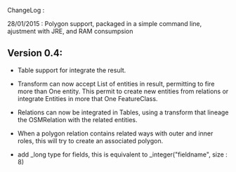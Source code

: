 
ChangeLog :

28/01/2015 : Polygon support, packaged in a simple command line, ajustment with JRE, and RAM consumpsion



Version 0.4:
-------

- Table support for integrate the result.

- Transform can now accept List of entities in result, permitting to fire more than One entity. This permit to create new entities from relations or integrate Entities in more that One FeatureClass.

- Relations can now be integrated in Tables, using a transform that lineage the OSMRelation with the related entities.

- When a polygon relation contains related ways with outer and inner roles, this will try to create an associated polygon.

- add _long type for fields, this is equivalent to _integer("fieldname", size : 8)
